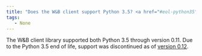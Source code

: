 ```yaml
---
title: "Does the W&B client support Python 3.5? <a href="#eol-python35" id="eol-python35"></a>"
tags:
   - None
---
```


The W&B client library supported both Python 3.5 through version 0.11. Due to the Python 3.5 end of life, support was discontinued as of [version 0.12](https://github.com/wandb/wandb/releases/tag/v0.12.0).